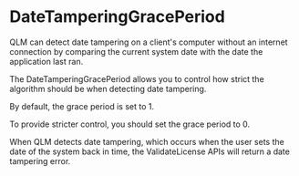 # DateTamperingGracePeriod

QLM can detect date tampering on a client's computer without an internet connection by comparing the current system date with the date the application last ran.

The DateTamperingGracePeriod allows you to control how strict the algorithm should be when detecting date tampering.

By default, the grace period is set to 1.&#x20;

To provide stricter control, you should set the grace period to 0.

When QLM detects date tampering, which occurs when the user sets the date of the system back in time, the ValidateLicense APIs will return a date tampering error.
